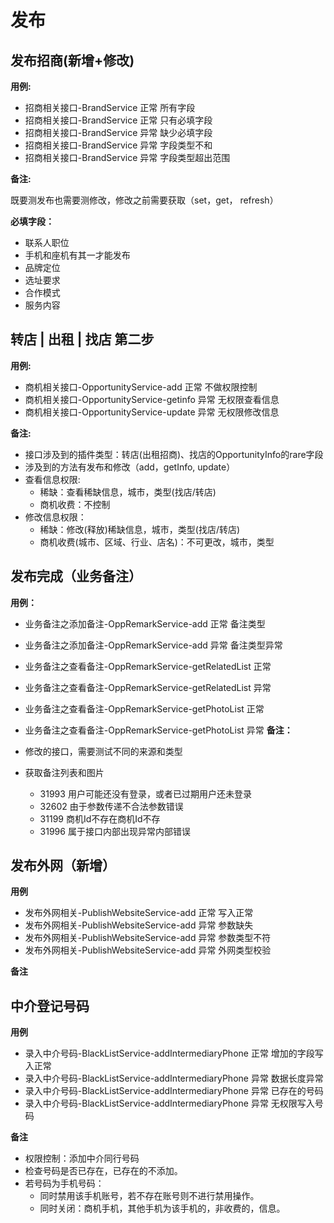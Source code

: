 # 发布

## 发布招商(新增+修改)
**用例:**

* 招商相关接口-BrandService 正常 所有字段
* 招商相关接口-BrandService 正常 只有必填字段
* 招商相关接口-BrandService 异常 缺少必填字段
* 招商相关接口-BrandService 异常 字段类型不和
* 招商相关接口-BrandService 异常 字段类型超出范围

**备注:**

既要测发布也需要测修改，修改之前需要获取（set，get， refresh）

**必填字段：**

* 联系人职位
* 手机和座机有其一才能发布
* 品牌定位
* 选址要求
* 合作模式
* 服务内容


## 转店 | 出租 | 找店 第二步
**用例:**

* 商机相关接口-OpportunityService-add 正常 不做权限控制
* 商机相关接口-OpportunityService-getinfo 异常 无权限查看信息
* 商机相关接口-OpportunityService-update 异常 无权限修改信息


**备注:**

* 接口涉及到的插件类型：转店(出租招商)、找店的OpportunityInfo的rare字段
* 涉及到的方法有发布和修改（add，getInfo, update）
* 查看信息权限:
	* 稀缺：查看稀缺信息，城市，类型(找店/转店)
	* 商机收费：不控制
* 修改信息权限：
	* 稀缺：修改(释放)稀缺信息，城市，类型(找店/转店)
	* 商机收费(城市、区域、行业、店名)：不可更改，城市，类型

## 发布完成（业务备注）
**用例：**

* 业务备注之添加备注-OppRemarkService-add 正常 备注类型
* 业务备注之添加备注-OppRemarkService-add 异常 备注类型异常
* 业务备注之查看备注-OppRemarkService-getRelatedList 正常
* 业务备注之查看备注-OppRemarkService-getRelatedList 异常 
* 业务备注之查看备注-OppRemarkService-getPhotoList 正常
* 业务备注之查看备注-OppRemarkService-getPhotoList 异常 
**备注：**

* 修改的接口，需要测试不同的来源和类型
* 获取备注列表和图片
	* 31993 用户可能还没有登录，或者已过期用户还未登录
	* 32602 由于参数传递不合法参数错误
	* 31199 商机Id不存在商机Id不存
	* 31996 属于接口内部出现异常内部错误

## 发布外网（新增）
**用例**

* 发布外网相关-PublishWebsiteService-add 正常 写入正常
* 发布外网相关-PublishWebsiteService-add 异常 参数缺失
* 发布外网相关-PublishWebsiteService-add 异常 参数类型不符
* 发布外网相关-PublishWebsiteService-add 异常 外网类型校验

**备注**



## 中介登记号码

**用例**

* 录入中介号码-BlackListService-addIntermediaryPhone 正常 增加的字段写入正常
* 录入中介号码-BlackListService-addIntermediaryPhone 异常 数据长度异常
* 录入中介号码-BlackListService-addIntermediaryPhone 异常 已存在的号码
* 录入中介号码-BlackListService-addIntermediaryPhone 异常 无权限写入号码

**备注**

* 权限控制：添加中介同行号码
* 检查号码是否已存在，已存在的不添加。                 
* 若号码为手机号码：
	* 同时禁用该手机账号，若不存在账号则不进行禁用操作。
	* 同时关闭：商机手机，其他手机为该手机的，非收费的，信息。